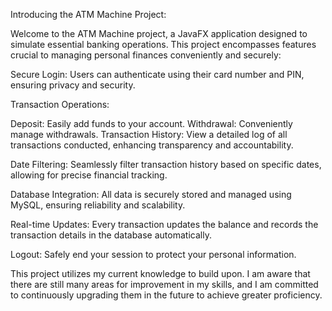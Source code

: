 Introducing the ATM Machine Project:

Welcome to the ATM Machine project, a JavaFX application designed to simulate essential banking operations. This project encompasses features crucial to managing personal finances conveniently and securely:

Secure Login: Users can authenticate using their card number and PIN, ensuring privacy and security.

Transaction Operations:

Deposit: Easily add funds to your account.
Withdrawal: Conveniently manage withdrawals.
Transaction History: View a detailed log of all transactions conducted, enhancing transparency and accountability.

Date Filtering: Seamlessly filter transaction history based on specific dates, allowing for precise financial tracking.

Database Integration: All data is securely stored and managed using MySQL, ensuring reliability and scalability.

Real-time Updates: Every transaction updates the balance and records the transaction details in the database automatically.

Logout: Safely end your session to protect your personal information.

This project utilizes my current knowledge to build upon. I am aware that there are still many areas for improvement in my skills, and I am committed to continuously upgrading them in the future to achieve greater proficiency.
